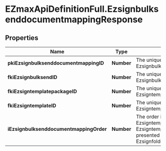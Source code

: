 # EZmaxApiDefinitionFull.EzsignbulksenddocumentmappingResponse

## Properties

Name | Type | Description | Notes
------------ | ------------- | ------------- | -------------
**pkiEzsignbulksenddocumentmappingID** | **Number** | The unique ID of the Ezsignbulksenddocumentmapping. | 
**fkiEzsignbulksendID** | **Number** | The unique ID of the Ezsignbulksend | 
**fkiEzsigntemplatepackageID** | **Number** | The unique ID of the Ezsigntemplatepackage | [optional] 
**fkiEzsigntemplateID** | **Number** | The unique ID of the Ezsigntemplate | [optional] 
**iEzsignbulksenddocumentmappingOrder** | **Number** | The order in which the Ezsigntemplate or Ezsigntemplatepackage will be presented to the signatory in the Ezsignfolder. | 


